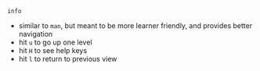 `info`
* similar to `man`, but meant to be more learner friendly, and provides better navigation
* hit `u` to go up one level
* hit `H` to see help keys
* hit `l` to return to previous view
